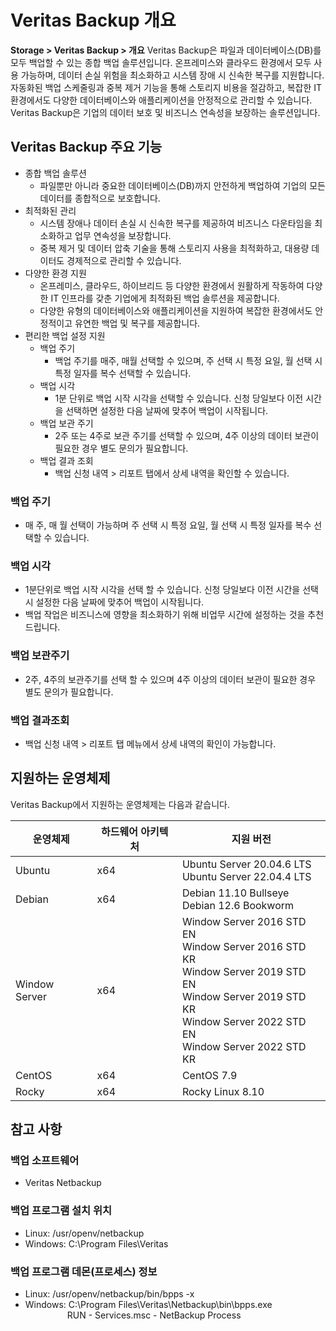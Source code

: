 # Veritas Backup 개요
**Storage > Veritas Backup > 개요**
Veritas Backup은 파일과 데이터베이스(DB)를 모두 백업할 수 있는 종합 백업 솔루션입니다. 온프레미스와 클라우드 환경에서 모두 사용 가능하며, 데이터 손실 위험을 최소화하고 시스템 장애 시 신속한 복구를 지원합니다.<br> 자동화된 백업 스케줄링과 중복 제거 기능을 통해 스토리지 비용을 절감하고, 복잡한 IT 환경에서도 다양한 데이터베이스와 애플리케이션을 안정적으로 관리할 수 있습니다. Veritas Backup은 기업의 데이터 보호 및 비즈니스 연속성을 보장하는 솔루션입니다.



## Veritas Backup 주요 기능

* 종합 백업 솔루션
  * 파일뿐만 아니라 중요한 데이터베이스(DB)까지 안전하게 백업하여 기업의 모든 데이터를 종합적으로 보호합니다.
* 최적화된 관리
  * 시스템 장애나 데이터 손실 시 신속한 복구를 제공하여 비즈니스 다운타임을 최소화하고 업무 연속성을 보장합니다.
  * 중복 제거 및 데이터 압축 기술을 통해 스토리지 사용을 최적화하고, 대용량 데이터도 경제적으로 관리할 수 있습니다.
* 다양한 환경 지원
  * 온프레미스, 클라우드, 하이브리드 등 다양한 환경에서 원활하게 작동하여 다양한 IT 인프라를 갖춘 기업에게 최적화된 백업 솔루션을 제공합니다.
  * 다양한 유형의 데이터베이스와 애플리케이션을 지원하여 복잡한 환경에서도 안정적이고 유연한 백업 및 복구를 제공합니다.
* 편리한 백업 설정 지원
  * 백업 주기
    * 백업 주기를 매주, 매월 선택할 수 있으며, 주 선택 시 특정 요일, 월 선택 시 특정 일자를 복수 선택할 수 있습니다.
  * 백업 시각
    * 1분 단위로 백업 시작 시각을 선택할 수 있습니다. 신청 당일보다 이전 시간을 선택하면 설정한 다음 날짜에 맞추어 백업이 시작됩니다.
  * 백업 보관 주기
    * 2주 또는 4주로 보관 주기를 선택할 수 있으며, 4주 이상의 데이터 보관이 필요한 경우 별도 문의가 필요합니다.
  * 백업 결과 조회
    * 백업 신청 내역 > 리포트 탭에서 상세 내역을 확인할 수 있습니다.


### 백업 주기
* 매 주, 매 월 선택이 가능하며 주 선택 시 특정 요일, 월 선택 시 특정 일자를 복수 선택할 수 있습니다.

### 백업 시각
* 1분단위로 백업 시작 시각을 선택 할 수 있습니다. 신청 당일보다 이전 시간을 선택 시 설정한 다음 날짜에 맞추어 백업이 시작됩니다.
* 백업 작업은 비즈니스에 영향을 최소화하기 위해 비업무 시간에 설정하는 것을 추천드립니다.

### 백업 보관주기
* 2주, 4주의  보관주기를 선택 할 수 있으며 4주 이상의 데이터 보관이 필요한 경우 별도 문의가 필요합니다.

### 백업 결과조회
* 백업 신청 내역 > 리포트 탭 메뉴에서 상세 내역의 확인이 가능합니다. 

## 지원하는 운영체제

Veritas Backup에서 지원하는 운영체제는 다음과 같습니다.

| 운영체제 | 하드웨어 아키텍처 | 지원 버전 |
| --------------- | --------------- | --------------- |
| Ubuntu | x64 | Ubuntu Server 20.04.6 LTS<br>Ubuntu Server 22.04.4 LTS<br> |
| Debian| x64 | Debian 11.10 Bullseye<br>Debian 12.6 Bookworm<br> |
| Window Server| x64 | Window Server 2016 STD EN<br>Window Server 2016 STD KR<br>Window Server 2019 STD EN<br>Window Server 2019 STD KR<br>Window Server 2022 STD EN<br>Window Server 2022 STD KR<br> |
| CentOS| x64 | CentOS 7.9 |
| Rocky| x64 | Rocky Linux 8.10 |


## 참고 사항

### 백업 소프트웨어
* Veritas Netbackup
### 백업 프로그램 설치 위치
* Linux: /usr/openv/netbackup
* Windows: C:\Program Files\Veritas
### 백업 프로그램 데몬(프로세스) 정보
* Linux: /usr/openv/netbackup/bin/bpps -x
* Windows: C:\Program Files\Veritas\Netbackup\bin\bpps.exe<br>&nbsp;&nbsp;&nbsp;&nbsp;&nbsp;&nbsp;&nbsp;&nbsp;&nbsp;&nbsp;&nbsp;&nbsp;&nbsp;&nbsp;&nbsp;&nbsp;&nbsp;RUN - Services.msc - NetBackup Process
